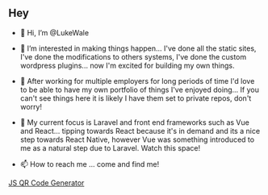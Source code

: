 ## Hey 
- 👋 Hi, I’m @LukeWale
- 👀 I’m interested in making things happen... I've done all the static sites, I've done the modifications to others systems, I've done the custom wordpress plugins... now I'm excited for building my own things.
- 💞️ After working for multiple employers for long periods of time I'd love to be able to have my own portfolio of things I've enjoyed doing... If you can't see things here it is likely I have them set to private repos, don't worry!
- 🌱 My current focus is Laravel and front end frameworks such as Vue and React... tipping towards React because it's in demand and its a nice step towards React Native, however Vue was something introduced to me as a natural step due to Laravel. Watch this space!

- 📫 How to reach me ... come and find me!

[JS QR Code Generator](https://lukewale.github.io/js-qr-code-generator/)

<!---
LukeWale/LukeWale is a ✨ special ✨ repository because its `README.md` (this file) appears on your GitHub profile.
You can click the Preview link to take a look at your changes.
--->
